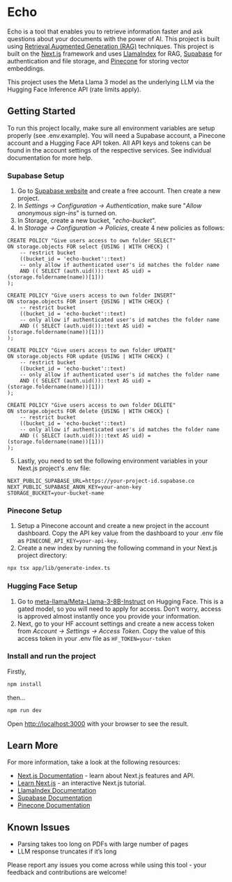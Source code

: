 # Echo

Echo is a tool that enables you to retrieve information faster and ask questions about your documents with the power of AI. This project is built using [Retrieval Augmented Generation (RAG)](https://research.ibm.com/blog/retrieval-augmented-generation-RAG) techniques. This project is built on the [Next.js](https://nextjs.org/) framework and uses [LlamaIndex](https://www.llamaindex.ai/) for RAG, [Supabase](https://supabase.com/) for authentication and file storage, and [Pinecone](https://www.pinecone.io/) for storing vector embeddings.

This project uses the Meta Llama 3 model as the underlying LLM via the Hugging Face Inference API (rate limits apply).

## Getting Started

To run this project locally, make sure all environment variables are setup properly (see .env.example). You will need a Supabase account, a Pinecone account and a Hugging Face API token. All API keys and tokens can be found in the account settings of the respective services. See individual documentation for more help.

### Supabase Setup

1. Go to [Supabase website](https://supabase.com/) and create a free account. Then create a new project.
2. In _Settings -> Configuration -> Authentication_, make sure "*Allow anonymous sign-ins*" is turned on.
3. In Storage, create a new bucket, "*echo-bucket*".
4. In _Storage -> Configuration -> Policies_, create 4 new policies as follows:

```
CREATE POLICY "Give users access to own folder SELECT"
ON storage.objects FOR select {USING | WITH CHECK} (
    -- restrict bucket
    ((bucket_id = 'echo-bucket'::text)
    -- only allow if authenticated user's id matches the folder name
    AND (( SELECT (auth.uid())::text AS uid) = (storage.foldername(name))[1]))
);

CREATE POLICY "Give users access to own folder INSERT"
ON storage.objects FOR insert {USING | WITH CHECK} (
    -- restrict bucket
    ((bucket_id = 'echo-bucket'::text)
    -- only allow if authenticated user's id matches the folder name
    AND (( SELECT (auth.uid())::text AS uid) = (storage.foldername(name))[1]))
);

CREATE POLICY "Give users access to own folder UPDATE"
ON storage.objects FOR update {USING | WITH CHECK} (
    -- restrict bucket
    ((bucket_id = 'echo-bucket'::text)
    -- only allow if authenticated user's id matches the folder name
    AND (( SELECT (auth.uid())::text AS uid) = (storage.foldername(name))[1]))
);

CREATE POLICY "Give users access to own folder DELETE"
ON storage.objects FOR delete {USING | WITH CHECK} (
    -- restrict bucket
    ((bucket_id = 'echo-bucket'::text)
    -- only allow if authenticated user's id matches the folder name
    AND (( SELECT (auth.uid())::text AS uid) = (storage.foldername(name))[1]))
);
```
5. Lastly, you need to set the following environment variables in your Next.js project's .env file:

```
NEXT_PUBLIC_SUPABASE_URL=https://your-project-id.supabase.co
NEXT_PUBLIC_SUPABASE_ANON_KEY=your-anon-key
STORAGE_BUCKET=your-bucket-name
```

### Pinecone Setup

1. Setup a Pinecone account and create a new project in the account dashboard. Copy the API key value from the dashboard to your .env file as ```PINECONE_API_KEY=your-api-key```.
2. Create a new index by running the following command in your Next.js project directory:

```bash
npx tsx app/lib/generate-index.ts
```

### Hugging Face Setup

1. Go to [meta-llama/Meta-Llama-3-8B-Instruct](https://huggingface.co/meta-llama/Meta-Llama-3-8B-Instruct) on Hugging Face. This is a gated model, so you will need to apply for access. Don't worry, access is approved almost instantly once you provide your information.
2. Next, go to your HF account settings and create a new access token from _Account -> Settings -> Access Token_. Copy the value of this access token in your .env file as ```HF_TOKEN=your-token```

### Install and run the project

Firstly,

```bash
npm install
```
then...

```bash
npm run dev
```

Open [http://localhost:3000](http://localhost:3000) with your browser to see the result.

## Learn More

For more information, take a look at the following resources:

- [Next.js Documentation](https://nextjs.org/docs) - learn about Next.js features and API.
- [Learn Next.js](https://nextjs.org/learn) - an interactive Next.js tutorial.
- [LlamaIndex Documentation](https://www.llamaindex.ai/)
- [Supabase Documentation](https://supabase.com/docs)
- [Pinecone Documentation](https://docs.pinecone.io/home)

## Known Issues

- Parsing takes too long on PDFs with large number of pages
- LLM response truncates if it’s long

Please report any issues you come across while using this tool - your feedback and contributions are welcome!

